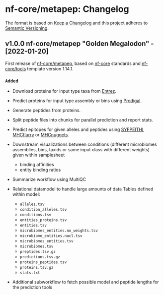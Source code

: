 # nf-core/metapep: Changelog

The format is based on [Keep a Changelog](https://keepachangelog.com/en/1.0.0/)
and this project adheres to [Semantic Versioning](https://semver.org/spec/v2.0.0.html).

## v1.0.0 nf-core/metapep "Golden Megalodon" - [2022-01-20]

First release of [nf-core/metapep](https://nf-co.re/metapep), based on [nf-core](https://nf-co.re) standards and [nf-core/tools](https://nf-co.re/tools) template version 1.14.1.

### `Added`

- Download proteins for input type taxa from [Entrez](https://www.ncbi.nlm.nih.gov/Web/Search/entrezfs.html).
- Predict proteins for input type assembly or bins using [Prodigal](https://github.com/hyattpd/Prodigal).
- Generate peptides from proteins.
- Split peptide files into chunks for parallel prediction and report stats.
- Predict epitopes for given alleles and peptides using [SYFPEITHI](http://www.syfpeithi.de), [MHCflurry](https://github.com/openvax/mhcflurry) or [MHCnuggets](https://github.com/KarchinLab/mhcnuggets).
- Downstream visualizations between conditions (different microbiomes assemblies, bins, taxids or same input class with different weights) given within samplesheet
  - binding affinities
  - entity binding ratios
- Summarize workflow using MultiQC

- Relational datamodel to handle large amounts of data
  Tables defined within model:

  - `alleles.tsv`
  - `condition_alleles.tsv`
  - `conditions.tsv`
  - `entities_proteins.tsv`
  - `entities.tsv`
  - `microbiomes_entities.no_weights.tsv`
  - `microbiome_entities.nucl.tsv`
  - `microbiomes_entities.tsv`
  - `microbiomes.tsv`
  - `preptides.tsv.gz`
  - `predictions.tsv.gz`
  - `proteins_peptides.tsv`
  - `proteins.tsv.gz`
  - `stats.txt`

- Additional subworkflow to fetch possible model and peptide lengths for the prediction tools
